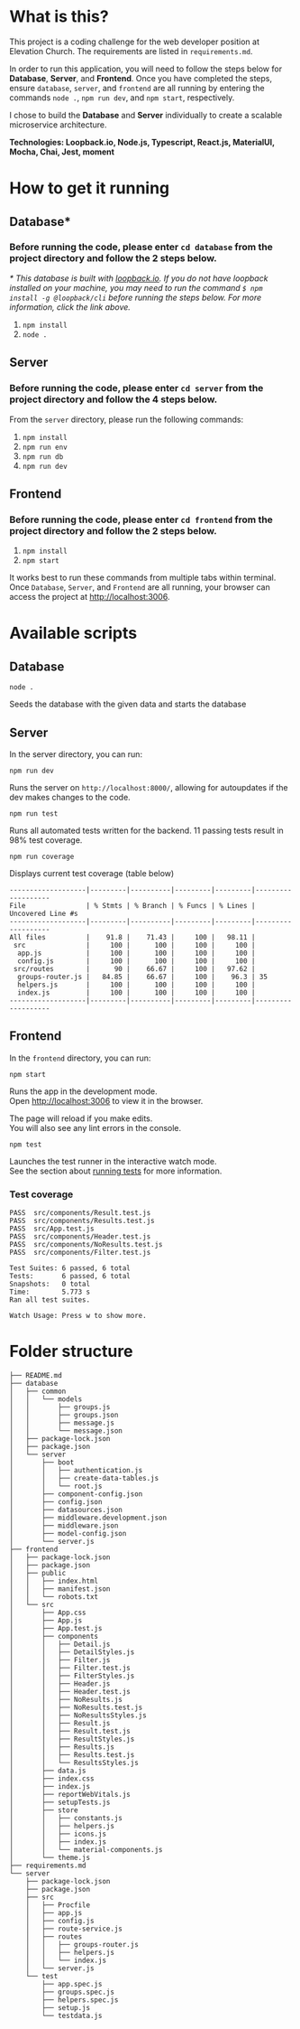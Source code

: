 # What is this?

This project is a coding challenge for the web developer position at Elevation Church. The requirements are listed in `requirements.md`.

In order to run this application, you will need to follow the steps below for **Database**, **Server**, and **Frontend**. Once you have completed the steps, ensure `database`, `server`, and `frontend` are all running by entering the commands `node .`, `npm run dev`, and `npm start`, respectively.

I chose to build the **Database** and **Server** individually to create a scalable microservice architecture.

**Technologies: Loopback.io, Node.js, Typescript, React.js, MaterialUI, Mocha, Chai, Jest, moment**

# How to get it running

## Database\*

### Before running the code, please enter `cd database` from the project directory and follow the 2 steps below.

_\* This database is built with [loopback.io](https://loopback.io/getting-started.html). If you do not have loopback installed on your machine, you may need to run the command `$ npm install -g @loopback/cli` before running the steps below. For more information, click the link above._

1. `npm install`
2. `node .`

## Server

### Before running the code, please enter `cd server` from the project directory and follow the 4 steps below.

From the `server` directory, please run the following commands:

1. `npm install`
2. `npm run env`
3. `npm run db`
4. `npm run dev`

## Frontend

### Before running the code, please enter `cd frontend` from the project directory and follow the 2 steps below.

1. `npm install`
2. `npm start`

It works best to run these commands from multiple tabs within terminal. Once `Database`, `Server`, and `Frontend` are all running, your browser can access the project at [http://localhost:3006](http://localhost:3006).

# Available scripts

## Database

`node .`

Seeds the database with the given data and starts the database

## Server

In the server directory, you can run:

`npm run dev`

Runs the server on `http://localhost:8000/`, allowing for autoupdates if the dev makes changes to the code.

`npm run test`

Runs all automated tests written for the backend. 11 passing tests result in 98% test coverage.

`npm run coverage`

Displays current test coverage (table below)

```
-------------------|---------|----------|---------|---------|-------------------
File               | % Stmts | % Branch | % Funcs | % Lines | Uncovered Line #s
-------------------|---------|----------|---------|---------|-------------------
All files          |    91.8 |    71.43 |     100 |   98.11 |
 src               |     100 |      100 |     100 |     100 |
  app.js           |     100 |      100 |     100 |     100 |
  config.js        |     100 |      100 |     100 |     100 |
 src/routes        |      90 |    66.67 |     100 |   97.62 |
  groups-router.js |   84.85 |    66.67 |     100 |    96.3 | 35
  helpers.js       |     100 |      100 |     100 |     100 |
  index.js         |     100 |      100 |     100 |     100 |
-------------------|---------|----------|---------|---------|-------------------
```

## Frontend

In the `frontend` directory, you can run:

`npm start`

Runs the app in the development mode.\
Open [http://localhost:3006](http://localhost:3006) to view it in the browser.

The page will reload if you make edits.\
You will also see any lint errors in the console.

`npm test`

Launches the test runner in the interactive watch mode.\
See the section about [running tests](https://facebook.github.io/create-react-app/docs/running-tests) for more information.

### Test coverage

```
PASS  src/components/Result.test.js
PASS  src/components/Results.test.js
PASS  src/App.test.js
PASS  src/components/Header.test.js
PASS  src/components/NoResults.test.js
PASS  src/components/Filter.test.js

Test Suites: 6 passed, 6 total
Tests:       6 passed, 6 total
Snapshots:   0 total
Time:        5.773 s
Ran all test suites.

Watch Usage: Press w to show more.

```

# Folder structure

```
├── README.md
├── database
│   ├── common
│   │   └── models
│   │       ├── groups.js
│   │       ├── groups.json
│   │       ├── message.js
│   │       └── message.json
│   ├── package-lock.json
│   ├── package.json
│   └── server
│       ├── boot
│       │   ├── authentication.js
│       │   ├── create-data-tables.js
│       │   └── root.js
│       ├── component-config.json
│       ├── config.json
│       ├── datasources.json
│       ├── middleware.development.json
│       ├── middleware.json
│       ├── model-config.json
│       └── server.js
├── frontend
│   ├── package-lock.json
│   ├── package.json
│   ├── public
│   │   ├── index.html
│   │   ├── manifest.json
│   │   └── robots.txt
│   └── src
│       ├── App.css
│       ├── App.js
│       ├── App.test.js
│       ├── components
│       │   ├── Detail.js
│       │   ├── DetailStyles.js
│       │   ├── Filter.js
│       │   ├── Filter.test.js
│       │   ├── FilterStyles.js
│       │   ├── Header.js
│       │   ├── Header.test.js
│       │   ├── NoResults.js
│       │   ├── NoResults.test.js
│       │   ├── NoResultsStyles.js
│       │   ├── Result.js
│       │   ├── Result.test.js
│       │   ├── ResultStyles.js
│       │   ├── Results.js
│       │   ├── Results.test.js
│       │   └── ResultsStyles.js
│       ├── data.js
│       ├── index.css
│       ├── index.js
│       ├── reportWebVitals.js
│       ├── setupTests.js
│       ├── store
│       │   ├── constants.js
│       │   ├── helpers.js
│       │   ├── icons.js
│       │   ├── index.js
│       │   └── material-components.js
│       └── theme.js
├── requirements.md
└── server
    ├── package-lock.json
    ├── package.json
    ├── src
    │   ├── Procfile
    │   ├── app.js
    │   ├── config.js
    │   ├── route-service.js
    │   ├── routes
    │   │   ├── groups-router.js
    │   │   ├── helpers.js
    │   │   └── index.js
    │   └── server.js
    └── test
        ├── app.spec.js
        ├── groups.spec.js
        ├── helpers.spec.js
        ├── setup.js
        └── testdata.js
```
